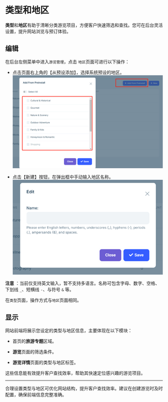 # 类型和地区

**类型**和**地区**有助于清晰分类游览项目，方便客户快速筛选和查找。您可在后台灵活设置，提升网站浏览与预订体验。

## 编辑

在后台左侧菜单中进入`游览管理`，点击 `地区`页面可进行以下操作：

- 点击页面右上角的【从预设添加】，选择系统预设的地区。
![从预设中添加](images/From-Preinstall.jpg)

- 点击【新建】按钮，在弹出框中手动输入地区名称。
![新建](images/Region-Caegory.jpg)

**注意** ：当前仅支持英文输入，暂不支持多语言。名称可包含字母、数字、空格、下划线 `_`、短横线 `-`、与符号 `&` 等。

在`类型`页面，操作方式与`地区`页面相同。

## 显示

网站前端将展示您设定的类型与地区信息，主要体现在以下模块：

- 首页的**旅游专题**区域。
  
- **游览**页面的筛选条件。
  
- **游览详情**页面的类型与地区标签。

这些信息能有效提升客户查找效率，帮助其快速定位感兴趣的游览项目。

---

合理设置类型与地区可优化网站结构，提升客户查找效率。建议在创建游览时及时配置，确保前端信息完整准确。
